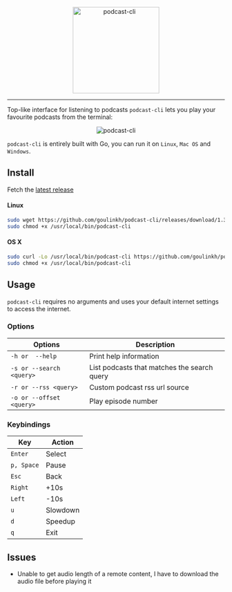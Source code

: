 <p align="center"><img width="200px" src="/resources/img/logo.png" alt="podcast-cli"/></p>


___

Top-like interface for listening to podcasts
`podcast-cli` lets you play your favourite podcasts from the terminal:
<p align="center"><img src="/resources/img/demo.gif" alt="podcast-cli"/></p>

`podcast-cli` is entirely built with Go, you can run it on `Linux`, `Mac OS` and `Windows`.

## Install
Fetch the [latest release](https://github.com/goulinkh/podcast-cli/releases)

#### Linux

```bash
sudo wget https://github.com/goulinkh/podcast-cli/releases/download/1.3.0/podcast-cli-1.3.0-linux-amd64 -O /usr/local/bin/podcast-cli
sudo chmod +x /usr/local/bin/podcast-cli
```

#### OS X

```bash
sudo curl -Lo /usr/local/bin/podcast-cli https://github.com/goulinkh/podcast-cli/releases/download/1.3.0/podcast-cli-1.3.0-darwin-amd64
sudo chmod +x /usr/local/bin/podcast-cli
```

## Usage
`podcast-cli` requires no arguments and uses your default internet settings to access the internet.

### Options

| Options                  | Description                                 |
| ------------------------ | ------------------------------------------- |
| `-h or  --help`          | Print help information                      |
| `-s or --search <query>` | List podcasts that matches the search query |
| `-r or --rss <query>`    | Custom podcast rss url source               |
| `-o or --offset <query>` | Play episode number                         |

### Keybindings

| Key        | Action   |
| ---------- | -------- |
| `Enter`    | Select   |
| `p, Space` | Pause    |
| `Esc`      | Back     |
| `Right`    | +10s     |
| `Left`     | -10s     |
| `u`        | Slowdown |
| `d`        | Speedup  |
| `q`        | Exit     |


## Issues

* Unable to get audio length of a remote content, I have to download the audio file before playing it

